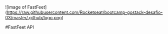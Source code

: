 ![image of FastFeet]
(https://raw.githubusercontent.com/Rocketseat/bootcamp-gostack-desafio-03/master/.github/logo.png)

#FastFeet API
